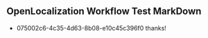 ## OpenLocalization Workflow Test MarkDown
* 075002c6-4c35-4d63-8b08-e10c45c396f0 
thanks!<!--HONumber=Mar16_HO3-->
